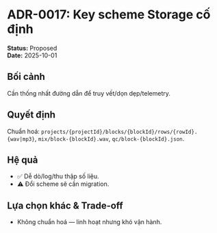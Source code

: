 # ADR-0017: Key scheme Storage cố định
**Status:** Proposed  
**Date:** 2025-10-01

## Bối cảnh
Cần thống nhất đường dẫn để truy vết/dọn dẹp/telemetry.

## Quyết định
Chuẩn hoá: `projects/{projectId}/blocks/{blockId}/rows/{rowId}.{wav|mp3}`, `mix/block-{blockId}.wav`, `qc/block-{blockId}.json`.

## Hệ quả
- ✅ Dễ dò/log/thu thập số liệu.
- ⚠️ Đổi scheme sẽ cần migration.

## Lựa chọn khác & Trade-off
- Không chuẩn hoá — linh hoạt nhưng khó vận hành.
